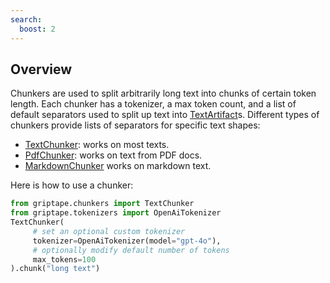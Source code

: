 ```yaml
---
search:
  boost: 2 
---
```


## Overview

Chunkers are used to split arbitrarily long text into chunks of certain token length. 
Each chunker has a tokenizer, a max token count, and a list of default separators used to split up text into [TextArtifact](../../reference/griptape/artifacts/text_artifact.md)s. 
Different types of chunkers provide lists of separators for specific text shapes:

* [TextChunker](../../reference/griptape/chunkers/text_chunker.md): works on most texts.
* [PdfChunker](../../reference/griptape/chunkers/pdf_chunker.md): works on text from PDF docs.
* [MarkdownChunker](../../reference/griptape/chunkers/markdown_chunker.md) works on markdown text.

Here is how to use a chunker:

```python
from griptape.chunkers import TextChunker
from griptape.tokenizers import OpenAiTokenizer
TextChunker(
     # set an optional custom tokenizer
     tokenizer=OpenAiTokenizer(model="gpt-4o"),
     # optionally modify default number of tokens
     max_tokens=100
).chunk("long text")
```
